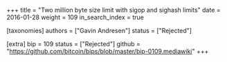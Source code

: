 +++
title = "Two million byte size limit with sigop and sighash limits"
date = 2016-01-28
weight = 109
in_search_index = true

[taxonomies]
authors = ["Gavin Andresen"]
status = ["Rejected"]

[extra]
bip = 109
status = ["Rejected"]
github = "https://github.com/bitcoin/bips/blob/master/bip-0109.mediawiki"
+++

